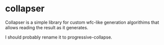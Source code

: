 # collapser

Collapser is a simple library for custom wfc-like generation algorithims that allows reading the result as it generates.

I should probably rename it to progressive-collapse.

